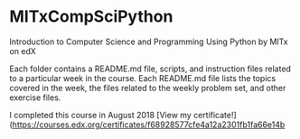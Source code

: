 # MITxCompSciPython  
Introduction to Computer Science and Programming Using Python by MITx on edX  

Each folder contains a README.md file, scripts, and instruction files related to a particular week in the course. Each README.md file lists the topics covered in the week, the files related to the weekly problem set, and other exercise files.  

I completed this course in August 2018 [View my certificate!](https://courses.edx.org/certificates/f68928577cfe4a12a2301fb1fa66e14b
